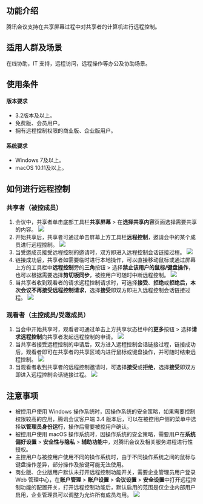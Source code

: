 ## 功能介绍
腾讯会议支持在共享屏幕过程中对共享者的计算机进行远程控制。

## 适用人群及场景
在线协助，IT 支持，远程访问，远程操作等办公及协助场景。

## 使用条件
#### 版本要求
- 3.2版本及以上。
- 免费版、会员用户。
- 拥有远程控制权限的商业版、企业版用户。

#### 系统要求
- Windows 7及以上。
- macOS 10.11及以上。


## 如何进行远程控制
### 共享者（被控成员）
1. 会议中，共享者单击底部工具栏**共享屏幕** > 在**选择共享内容**页面选择需要共享的内容。
![](https://qcloudimg.tencent-cloud.cn/raw/7357fd23543c1b4dd8fc0c9ef0987bdc.png)
2. 开始共享后，共享者可通过单击屏幕上方工具栏**远程控制**，邀请会中的某个成员进行远程控制。
![](https://qcloudimg.tencent-cloud.cn/raw/e9c1e4ecac8548b36ef28ddb959195ef.png)
3. 当受邀成员接受远程控制的邀请时，双方即进入远程控制会话链接过程。
![](https://qcloudimg.tencent-cloud.cn/raw/63e122bdd5a84c1e9e9ef1e9935188e0.png)
4. 链接成功后，共享者如需要临时进行本地操作，可以直接移动鼠标或通过屏幕上方的工具栏中**远程控制**旁的**三角**按钮 > 选择**禁止该用户的鼠标/键盘操作**，也可以根据需要选择**剪切板同步**，被控用户可随时中断远程控制。
![](https://qcloudimg.tencent-cloud.cn/raw/2d1d1ee7eff94861abc1e6993182ae81.png)
5. 当共享者收到观看者的请求远程控制请求时，可选择**接受**、**拒绝**或**拒绝后，本次会议不再接受远程控制请求**，选择**接受**即双方即进入远程控制会话链接过程。
![](https://qcloudimg.tencent-cloud.cn/raw/391acf8dd5a7c0fb8b1b88383345f6ed.png)

### 观看者（主控成员/受邀成员）
1. 当会中开始共享时，观看者可通过单击上方共享状态栏中的**更多**按钮 > 选择**请求远程控制**向共享者发起远程控制的申请。
![](https://qcloudimg.tencent-cloud.cn/raw/2578598060f97700634d8d57adc62c99.png)
2. 当共享者接受远程控制的申请后，双方进入远程控制会话链接过程，链接成功后，观看者即可在共享者的共享区域内进行鼠标或键盘操作，并可随时结束远程控制。
![](https://qcloudimg.tencent-cloud.cn/raw/72d22a491b53d813b11ce1b70bcd7fa7.png)
3. 当观看者收到共享者的远程控制邀请时，可选择**接受**或**拒绝**，选择**接受**即双方即进入远程控制会话链接过程。
![](https://qcloudimg.tencent-cloud.cn/raw/10644fefaf8fc00b49623b0e09dc9f79.png)


## 注意事项
- 被控用户使用 Windows 操作系统时，因操作系统的安全策略，如果需要控制权限较高的应用，腾讯会议客户端 3.4 版本后，可以在被控用户侧的菜单中选择**以管理员身份运行**，操作后需要被控用户确认。
- 被控用户使用 macOS 操作系统时，因操作系统的安全策略，需要用户在**系统偏好设置** > **安全性与隐私** > **辅助功能**中，对腾讯会议及相关服务进程进行性授权。
- 主控用户与被控用户使用不同的操作系统时，由于不同操作系统之间的鼠标与键盘操作差异，部分操作及按键可能无法使用。
- 商业版、企业版用户默认未打开远程控制功能开关，需要企业管理员用户登录 Web 管理中心，在**账户管理** > **账户设置** > **会议设置** > **安全设置**中打开远程控制功能的配置开关，打开远程控制功能后，默认启用的范围是仅企业内部用户启用，企业管理员可以调整为允许所有成员均用。
![](https://qcloudimg.tencent-cloud.cn/raw/ddd153c39312cec8effc3a3ca6179f10.png)
